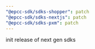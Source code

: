 ```yaml
---
"@epcc-sdk/sdks-shopper": patch
"@epcc-sdk/sdks-nextjs": patch
"@epcc-sdk/sdks-pxm": patch
---
```


init release of next gen sdks
